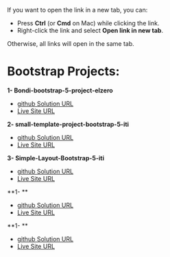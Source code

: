 
If you want to open the link in a new tab, you can:

- Press **Ctrl** (or **Cmd** on Mac) while clicking the link.
- Right-click the link and select **Open link in new tab**.

Otherwise, all links will open in the same tab.

# Bootstrap Projects:

**1- Bondi-bootstrap-5-project-elzero**

- <a href="https://github.com/olahasan/Bondi-bootstrap-5-project" target="_blank">github Solution URL</a>
- <a href="https://olahasan.github.io/Bondi-bootstrap-5-project/" target="_blank">Live Site URL</a>

**2- small-template-project-bootstrap-5-iti**

- <a href="https://github.com/olahasan/small-template-project-bootstrap-5-iti" target="_blank">github Solution URL</a>
- <a href="https://olahasan.github.io/small-template-project-bootstrap-5-iti/" target="_blank">Live Site URL</a>

**3- Simple-Layout-Bootstrap-5-iti**

- <a href="https://github.com/olahasan/Simple-Layout-Bootstrap-5-iti" target="_blank">github Solution URL</a>
- <a href="https://olahasan.github.io/Simple-Layout-Bootstrap-5-iti/" target="_blank">Live Site URL</a>

**1- **

- <a href="" target="_blank">github Solution URL</a>
- <a href="" target="_blank">Live Site URL</a>

**1- **

- <a href="" target="_blank">github Solution URL</a>
- <a href="" target="_blank">Live Site URL</a>



